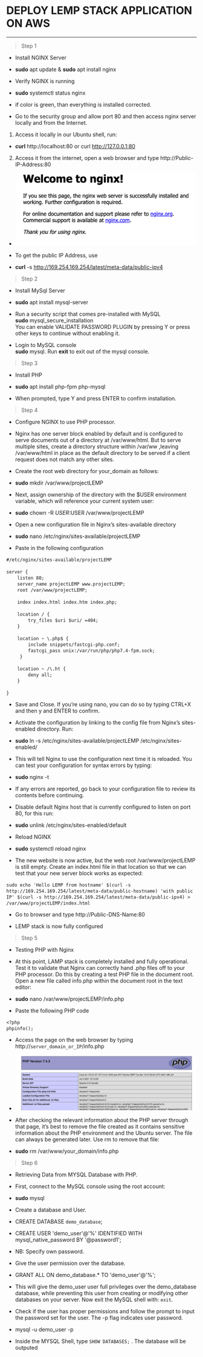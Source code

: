 # DEPLOY LEMP STACK APPLICATION ON AWS

___

> Step 1

- Install NGINX Server 
- __sudo__ apt update & __sudo__ apt install nginx

- Verify NGINX is running 
-   __sudo__ systemctl status nginx
- if color is green, than everything is installed corrected.

-   Go to the security group and allow port 80 and then access nginx server locally and from the Internet.

1.  Access it locally in our Ubuntu shell, run:

- __curl__ http://localhost:80 or curl http://127.0.0.1:80

2.  Access it from the internet, open a web browser and type http://Public-IP-Address:80

- ![](images/nginx.png)


- To get the public IP Address, use 
- __curl__ -s http://169.254.169.254/latest/meta-data/public-ipv4

> Step 2 
- Install MySql Server

- __sudo__ apt install mysql-server  

- Run a security script that comes pre-installed with MySQL  
__sudo__ mysql_secure_installation  
You can enable VALIDATE PASSWORD PLUGIN by pressing Y or press other keys to continue without enabling it.  
- Login to MySQL console  
__sudo__ mysql. Run __exit__ to exit out of the mysql console.

> Step 3 
- Install PHP

- __sudo__ apt install php-fpm php-mysql
- When prompted, type Y and press ENTER to confirm installation.

> Step 4

- Configure NGINX to use PHP processor.

- Nginx has one server block enabled by default and is configured to serve documents out of a directory at /var/www/html. But to serve multiple sites,  create a directory structure within /var/ww ,leaving /var/www/html in place as the default directory to be served if a client request does not match any other sites. 

- Create the root web directory for your_domain as follows:

- __sudo__ mkdir /var/www/projectLEMP

- Next, assign ownership of the directory with the $USER environment variable, which will reference your current system user:

- __sudo__ chown -R $USER:$USER /var/www/projectLEMP

- Open a new configuration file in Nginx’s sites-available directory

- __sudo__ nano /etc/nginx/sites-available/projectLEMP

- Paste in the following configuration

```
#/etc/nginx/sites-available/projectLEMP

server {
    listen 80;
    server_name projectLEMP www.projectLEMP;
    root /var/www/projectLEMP;

    index index.html index.htm index.php;

    location / {
        try_files $uri $uri/ =404;
    }

    location ~ \.php$ {
        include snippets/fastcgi-php.conf;
        fastcgi_pass unix:/var/run/php/php7.4-fpm.sock;
     }

    location ~ /\.ht {
        deny all;
    }

}
```

- Save and Close. If you’re using nano, you can do so by typing CTRL+X and then y and ENTER to confirm.

- Activate the configuration by linking to the config file from Nginx’s sites-enabled directory. Run:

- __sudo__ ln -s /etc/nginx/sites-available/projectLEMP /etc/nginx/sites-enabled/

- This will tell Nginx to use the configuration next time it is reloaded. You can test your configuration for syntax errors by typing:

- __sudo__ nginx -t

- If any errors are reported, go back to your configuration file to review its contents before continuing.

- Disable default Nginx host that is currently configured to listen on port 80, for this run:

- __sudo__ unlink /etc/nginx/sites-enabled/default

- Reload NGINX 
- __sudo__ systemctl reload nginx

- The new website is now active, but the web root /var/www/projectLEMP is still empty. Create an index.html file in that location so that we can test that your new server block works as expected:

```
sudo echo 'Hello LEMP from hostname' $(curl -s http://169.254.169.254/latest/meta-data/public-hostname) 'with public IP' $(curl -s http://169.254.169.254/latest/meta-data/public-ipv4) > /var/www/projectLEMP/index.html
```

- Go to browser and type http://Public-DNS-Name:80 

-  LEMP stack is now fully configured

> Step 5

- Testing PHP with Nginx

- At this point,  LAMP stack is completely installed and fully operational. Test it to validate that Nginx can correctly hand .php files off to your PHP processor. Do this by creating a test PHP file in the document root. Open a new file called info.php within the document root in the text editor:

- __sudo__ nano /var/www/projectLEMP/info.php
- Paste the following PHP code
```
<?php
phpinfo();
```

- Access the page on the web browser by typing http://`server_domain_or_IP`/info.php

- ![](images/php.png)

- After checking the relevant information about the PHP server through that page, it’s best to remove the file  created as it contains sensitive information about the PHP environment and the Ubuntu server. The file can always be generated later. Use rm to remove that file:

- __sudo__ rm /var/www/your_domain/info.php


> Step 6

- Retrieving Data from MYSQL Database with PHP.

- First, connect to the MySQL console using the root account:
- __sudo__ mysql

- Create a database and User.

- CREATE DATABASE `demo_database`;
- CREATE USER 'demo_user'@'%' IDENTIFIED WITH mysql_native_password BY '@password1';

- NB: Specify own password.

- Give the user permission over the database. 
- GRANT ALL ON demo_database.* TO 'demo_user'@'%';

- This will give the demo_user user full privileges over the demo_database database, while preventing this user from creating or modifying other databases on your server. Now exit the MySQL shell with: `exit`.

- Check if the user has proper permissions and follow the prompt to input the password set for the user. The -p flag indicates user password.

- mysql -u demo_user -p

- Inside the MYSQL Shell, type `SHOW DATABASES;`  . The database will be outputed






